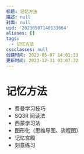 ```yaml
---
标题: 记忆方法
描述: null
封面: null
uid: '20230507140133664'
aliases: []
tags:
  - 记忆方法
cssclasses: null
创建时间: 2023-05-07 14:01:33
更新时间: 2023-12-31 03:07:32
---
```


# 记忆方法

- 费曼学习技巧
- SQ3R 阅读法
- 西蒙学习法
- 图形化（思维导图、流程图）
- 记忆宫殿
- 刻意练习
